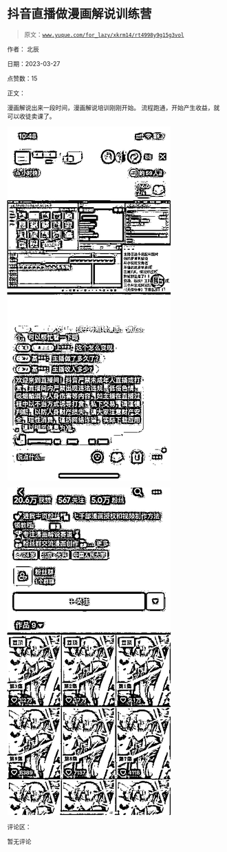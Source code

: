 # 抖音直播做漫画解说训练营

> 原文：[`www.yuque.com/for_lazy/xkrm14/rt4998y9g15g3vol`](https://www.yuque.com/for_lazy/xkrm14/rt4998y9g15g3vol)

作者： 北辰

日期：2023-03-27

点赞数：15

正文：

漫画解说出来一段时间，漫画解说培训刚刚开始。 流程跑通，开始产生收益，就可以收徒卖课了。

![](img/9fa4d64b81144213bafc7693119840bf.png)  

![](img/9444d406b00b1f1e89b2fc24d84bf22f.png)  

评论区：

暂无评论

